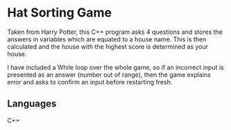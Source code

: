 Hat Sorting Game
=======

Taken from Harry Potter, this C++ program asks 4 questions and stores the answers in variables which are equated to a house name. This is then calculated and the house with the highest score is determined as your house. 

I have included a While loop over the whole game, so if an incorrect input is presented as an answer (number out of range), then the game explains error and asks to confirm an input before restarting fresh.

Languages
-----
C++